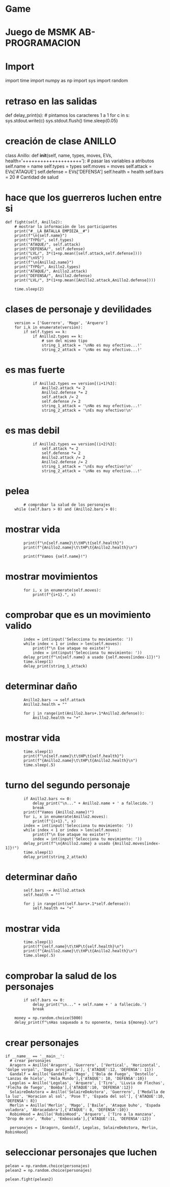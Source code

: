 # Game
# Juego de MSMK AB-PROGRAMACION

# Import
import time
import numpy as np
import sys
import random


# retraso en las salidas
def delay_print(s):
    # pintamos los caracteres 1 a 1
    for c in s:
        sys.stdout.write(c)
        sys.stdout.flush()
        time.sleep(0.05)

# creación de clase ANILLO
class Anillo:
    def __init__(self, name, types, moves, EVs, health='++++++++++++++++++++'):
        # pasar las variables a atributos
        self.name = name
        self.types = types
        self.moves = moves
        self.attack = EVs['ATAQUE']
        self.defense = EVs['DEFENSA']
        self.health = health
        self.bars = 20 # Cantidad de salud

 # hace que los guerreros luchen entre si
    def fight(self, Anillo2):
        # mostrar la información de los participantes
        print("#__LA BATALLA EMPIEZA__#")
        print(f"\n{self.name}")
        print("TYPO/", self.types)
        print("ATAQUE/", self.attack)
        print("DEFENSA/", self.defense)
        print("LVL/", 3*(1+np.mean([self.attack,self.defense])))
        print("\nVS")
        print(f"\n{Anillo2.name}")
        print("TYPO/", Anillo2.types)
        print("ATAQUE/", Anillo2.attack)
        print("DEFENSA/", Anillo2.defense)
        print("LVL/", 3*(1+np.mean([Anillo2.attack,Anillo2.defense])))

        time.sleep(2)

  # clases de personaje y devilidades
        version = ['Guerrero', 'Mago', 'Arquero']
        for i,k in enumerate(version):
            if self.types == k:
                if Anillo2.types == k:
                    # son del mismo tipo
                    string_1_attack = '\nNo es muy efectivo...!'
                    string_2_attack = '\nNo es muy efectivo...!'

   # es mas fuerte
                if Anillo2.types == version[(i+1)%3]:
                    Anillo2.attack *= 2
                    Anillo2.defense *= 2
                    self.attack /= 2
                    self.defense /= 2
                    string_1_attack = '\nNo es muy efectivo...!'
                    string_2_attack = '\nEs muy efectivo!\n'

   # es mas debil
                if Anillo2.types == version[(i+2)%3]:
                    self.attack *= 2
                    self.defense *= 2
                    Anillo2.attack /= 2
                    Anillo2.defense /= 2
                    string_1_attack = '\nEs muy efectivo!\n'
                    string_2_attack = '\nNo es muy efectivo...!'

   # pelea
            # comprobar la salud de los personajes
        while (self.bars > 0) and (Anillo2.bars > 0):
   # mostrar vida
            print(f"\n{self.name}\t\tHP\t{self.health}")
            print(f"{Anillo2.name}\t\tHP\t{Anillo2.health}\n")

            print(f"Vamos {self.name}!")
  # mostrar movimientos
            for i, x in enumerate(self.moves):
                print(f"{i+1}.", x)
  # comprobar que es un movimiento valido
            index = int(input('Selecciona tu movimiento: '))
            while index < 1 or index > len(self.moves):
                print(f"\n Ese ataque no existe!")
                index = int(input('Selecciona tu movimiento: '))
            delay_print(f"\n{self.name} a usado {self.moves[index-1]}!")
            time.sleep(1)
            delay_print(string_1_attack)

   # determinar daño
            Anillo2.bars -= self.attack
            Anillo2.health = ""

            for j in range(int(Anillo2.bars+.1*Anillo2.defense)):
                Anillo2.health += "+"

  # mostrar vida 
            time.sleep(1)
            print(f"\n{self.name}\t\tHP\t{self.health}")
            print(f"{Anillo2.name}\t\tHP\t{Anillo2.health}\n")
            time.sleep(.5)

   # turno del segundo personaje
            if Anillo2.bars <= 0:
                delay_print("\n..." + Anillo2.name + ' a fallecido.')
                break
            print(f"Vamos {Anillo2.name}!")
            for i, x in enumerate(Anillo2.moves):
                print(f"{i+1}.", x)
            index = int(input('Selecciona tu movimiento: '))
            while index < 1 or index > len(self.moves):
                print(f"\n Ese ataque no existe!")
                index = int(input('Selecciona tu movimiento: '))
            delay_print(f"\n{Anillo2.name} a usado {Anillo2.moves[index-1]}!")
            time.sleep(1)
            delay_print(string_2_attack)

   # determinar daño
            self.bars -= Anillo2.attack
            self.health = ""

            for j in range(int(self.bars+.1*self.defense)):
                self.health += "+"

   # mostrar vida
            time.sleep(1)
            print(f"{self.name}\t\tHP\t{self.health}\n")
            print(f"{Anillo2.name}\t\tHP\t{Anillo2.health}\n")
            time.sleep(.5)

   # comprobar la salud de los personajes
            if self.bars <= 0:
                delay_print("\n..." + self.name + ' a fallecido.')
                break

        money = np.random.choice(5000)
        delay_print(f"\nHas saqueado a tu oponente, tenia ${money}.\n")

 # crear personajes
    if __name__ == '__main__':
      # crear personajes
      Aragorn = Anillo('Aragorn', 'Guerrero', ['Vertical', 'Horizontal', 'Golpe vorpal', 'Daga arrojadiza'], {'ATAQUE':12, 'DEFENSA': 11})
      Gandalf = Anillo('Gandalf', 'Mago', ['Bola de Fuego', 'Destello', 'Lanzas de hielo', 'Hola Mundo'],{'ATAQUE': 10, 'DEFENSA':10})
      Legolas = Anillo('Legolas', 'Arquero', ['Tiro', 'LLuvia de Flechas', 'Flecha de fuego', 'Bomba'],{'ATAQUE':10, 'DEFENSA':12})
      SolaireDeAstora = Anillo('SolaireDeAstora', 'Guerrero', ['Medalla de la luz', 'Horacion al sol', 'Pose T', 'Espada del sol'], {'ATAQUE':10, 'DEFENSA': 8})
      Merlin = Anillo('Merlin', 'Mago', ['Baile', 'Ataque buho', 'Espada voladora', 'Abracadabra'],{'ATAQUE': 8, 'DEFENSA':10})
      RobinHood = Anillo('RobinHood', 'Arquero', ['Tiro a la manzana', 'Drop de oro', 'Robo', 'Emboscada'],{'ATAQUE':11, 'DEFENSA':12})

      personajes = [Aragorn, Gandalf, Legolas, SolaireDeAstora, Merlin, RobinHood]

 # seleccionar personajes que luchen 
    pelean = np.random.choice(personajes)
    pelean2 = np.random.choice(personajes)

    pelean.fight(pelean2)
